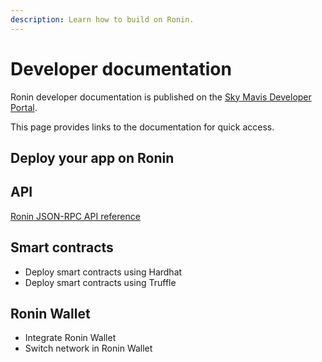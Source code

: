 ```yaml
---
description: Learn how to build on Ronin.
---
```


# Developer documentation

Ronin developer documentation is published on the [Sky Mavis Developer Portal](http://developers.skymavis.com/). 

This page provides links to the documentation for quick access.

## Deploy your app on Ronin


## API

[Ronin JSON-RPC API reference](https://docs.skymavis.com/reference/ronin-json-rpc)

## Smart contracts

* Deploy smart contracts using Hardhat
* Deploy smart contracts using Truffle

## Ronin Wallet

* Integrate Ronin Wallet
* Switch network in Ronin Wallet
